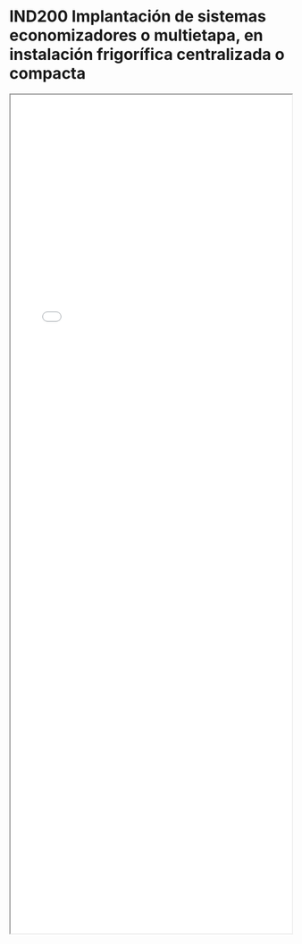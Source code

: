 
# IND200  Implantación de sistemas economizadores o multietapa, en instalación frigorífica centralizada o compacta

<iframe src="../IND200  Implantación de sistemas economizadores o multietapa, en instalación frigorífica centralizada o compacta.pdf" width="100%" height="1500px"></iframe>

